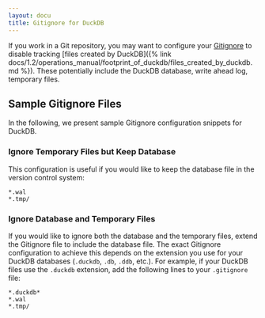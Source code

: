 ```yaml
---
layout: docu
title: Gitignore for DuckDB
---
```


If you work in a Git repository, you may want to configure your [Gitignore](https://git-scm.com/docs/gitignore) to disable tracking [files created by DuckDB]({% link docs/1.2/operations_manual/footprint_of_duckdb/files_created_by_duckdb.md %}).
These potentially include the DuckDB database, write ahead log, temporary files.

## Sample Gitignore Files

In the following, we present sample Gitignore configuration snippets for DuckDB.

### Ignore Temporary Files but Keep Database

This configuration is useful if you would like to keep the database file in the version control system:

```text
*.wal
*.tmp/
```

### Ignore Database and Temporary Files

If you would like to ignore both the database and the temporary files, extend the Gitignore file to include the database file.
The exact Gitignore configuration to achieve this depends on the extension you use for your DuckDB databases (`.duckdb`, `.db`, `.ddb`, etc.).
For example, if your DuckDB files use the `.duckdb` extension, add the following lines to your `.gitignore` file:

```text
*.duckdb*
*.wal
*.tmp/
```